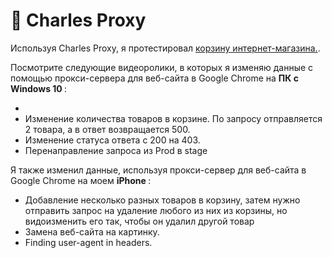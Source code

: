 # 🍶 Charles Proxy 

Используя Charles Proxy, я протестировал <a href="http://demowebshop.tricentis.com/cart"> корзину интернет-магазина.</a>. 

Посмотрите следующие видеоролики, в которых я изменяю данные с помощью прокси-сервера для веб-сайта в Google Chrome на <b> ПК с Windows 10 </b>:  
<ul>
 <li>  <a href="https://drive.google.com/file/d/1FoX3lxg0bGv9s1HEOqzacDbBNEpMnA28/view?usp=sharing"></a>  </li>
<li>  <a>Изменение количества товаров в корзине. </a>  По запросу отправляется 2 товара, а в ответ возвращается 500. </li> 
<li>  <a> Изменение статуса ответа с 200 на 403. </a>  </li> 
<li>  <a>Перенаправление запроса из Prod в stage</a> </li> 
 </ul>
 
Я также изменил данные, используя прокси-сервер для веб-сайта в Google Chrome на моем <b> iPhone </b>:
<a href="https://drive.google.com/file/d/1VptgP27ptNhECfjhoWt59MM6y_Ujt-F7/view?usp=sharing"></a>
<ul>
<li>  <a> Добавление несколько разных товаров в корзину, затем нужно отправить запрос на удаление любого из них из корзины, но видоизменить его так, чтобы он удалил другой товар </a> </li> 
<li>  <a> Замена веб-сайта на картинку. </a>  </li> 
<li>  <a> Finding user-agent in headers.</a> </li> 
 </ul>
